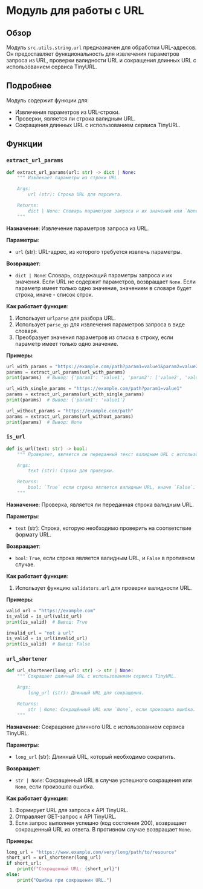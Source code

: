 # Модуль для работы с URL

## Обзор

Модуль `src.utils.string.url` предназначен для обработки URL-адресов. Он предоставляет функциональность для извлечения параметров запроса из URL, проверки валидности URL и сокращения длинных URL с использованием сервиса TinyURL.

## Подробнее

Модуль содержит функции для:

- Извлечения параметров из URL-строки.
- Проверки, является ли строка валидным URL.
- Сокращения длинных URL с использованием сервиса TinyURL.

## Функции

### `extract_url_params`

```python
def extract_url_params(url: str) -> dict | None:
    """ Извлекает параметры из строки URL.

    Args:
        url (str): Строка URL для парсинга.

    Returns:
        dict | None: Словарь параметров запроса и их значений или `None`, если URL не содержит параметров.
    """
```

**Назначение**: Извлечение параметров запроса из URL.

**Параметры**:
- `url` (str): URL-адрес, из которого требуется извлечь параметры.

**Возвращает**:
- `dict | None`: Словарь, содержащий параметры запроса и их значения. Если URL не содержит параметров, возвращает `None`. Если параметр имеет только одно значение, значением в словаре будет строка, иначе - список строк.

**Как работает функция**:
1. Использует `urlparse` для разбора URL.
2. Использует `parse_qs` для извлечения параметров запроса в виде словаря.
3. Преобразует значения параметров из списка в строку, если параметр имеет только одно значение.

**Примеры**:

```python
url_with_params = "https://example.com/path?param1=value1&param2=value2&param2=value3"
params = extract_url_params(url_with_params)
print(params)  # Вывод: {'param1': 'value1', 'param2': ['value2', 'value3']}

url_with_single_params = "https://example.com/path?param1=value1"
params = extract_url_params(url_with_single_params)
print(params)  # Вывод: {'param1': 'value1'}

url_without_params = "https://example.com/path"
params = extract_url_params(url_without_params)
print(params)  # Вывод: None
```

### `is_url`

```python
def is_url(text: str) -> bool:
    """ Проверяет, является ли переданный текст валидным URL с использованием библиотеки validators.

    Args:
        text (str): Строка для проверки.

    Returns:
        bool: `True` если строка является валидным URL, иначе `False`.
    """
```

**Назначение**: Проверка, является ли переданная строка валидным URL.

**Параметры**:
- `text` (str): Строка, которую необходимо проверить на соответствие формату URL.

**Возвращает**:
- `bool`: `True`, если строка является валидным URL, и `False` в противном случае.

**Как работает функция**:
1. Использует функцию `validators.url` для проверки валидности URL.

**Примеры**:

```python
valid_url = "https://example.com"
is_valid = is_url(valid_url)
print(is_valid)  # Вывод: True

invalid_url = "not a url"
is_valid = is_url(invalid_url)
print(is_valid)  # Вывод: False
```

### `url_shortener`

```python
def url_shortener(long_url: str) -> str | None:
    """ Сокращает длинный URL с использованием сервиса TinyURL.

    Args:
        long_url (str): Длинный URL для сокращения.

    Returns:
        str | None: Сокращённый URL или `None`, если произошла ошибка.
    """
```

**Назначение**: Сокращение длинного URL с использованием сервиса TinyURL.

**Параметры**:
- `long_url` (str): Длинный URL, который необходимо сократить.

**Возвращает**:
- `str | None`: Сокращенный URL в случае успешного сокращения или `None`, если произошла ошибка.

**Как работает функция**:
1. Формирует URL для запроса к API TinyURL.
2. Отправляет GET-запрос к API TinyURL.
3. Если запрос выполнен успешно (код состояния 200), возвращает сокращенный URL из ответа. В противном случае возвращает `None`.

**Примеры**:

```python
long_url = "https://www.example.com/very/long/path/to/resource"
short_url = url_shortener(long_url)
if short_url:
    print(f"Сокращенный URL: {short_url}")
else:
    print("Ошибка при сокращении URL.")